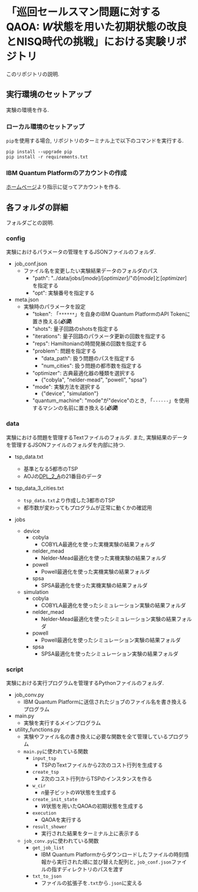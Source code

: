 # 「巡回セールスマン問題に対するQAOA: $W$状態を用いた初期状態の改良とNISQ時代の挑戦」における実験リポジトリ
このリポジトリの説明.

## 実行環境のセットアップ
実験の環境を作る.

### ローカル環境のセットアップ
`pip`を使用する場合, リポジトリのターミナル上で以下のコマンドを実行する.

```
pip install --upgrade pip
pip install -r requirements.txt
```
### IBM Quantum Platformのアカウントの作成

[ホームページ](https://quantum.ibm.com/)より指示に従ってアカウントを作る.

## 各フォルダの詳細
フォルダごとの説明.

### config
実験におけるパラメータの管理をするJSONファイルのフォルダ.

- job_conf.json
    - ファイル名を変更したい実験結果データのフォルダのパス
        - "path": "../data/jobs/[*mode*]/[*optimizer*]/"の[*mode*]と[*optimizer*]を指定する
        - "opt": 実験番号を指定する
- meta.json
    - 実験時のパラメータを設定
        - "token": 「`******`」を自身のIBM Quantum PlatformのAPI Tokenに置き換える(***必須***)
        - "shots": 量子回路のshotsを指定する
        - "iterations": 量子回路のパラメータ更新の回数を指定する
        - "reps": Hamiltonianの時間発展の回数を指定する
        - "problem": 問題を指定する
            - "data_path": 扱う問題のパスを指定する
            - "num_cities": 扱う問題の都市数を指定する
        - "optimizer": 古典最適化器の種類を選択する
            - {"cobyla", "nelder-mead", "powell", "spsa"}
        - "mode": 実験方法を選択する
            - {"device", "simulation"}
        - "quantum_machine": "mode"が"device"のとき, 「`------`」を使用するマシンの名前に置き換える(***必須***)

### data
実験における問題を管理するTextファイルのフォルダ. また, 実験結果のデータを管理するJSONファイルのフォルダを内部に持つ.

- tsp_data.txt
    - 基準となる5都市のTSP
    - AOJの[DPL_2_A](https://judge.u-aizu.ac.jp/onlinejudge/description.jsp?id=DPL_2_A)の21番目のデータ
- tsp_data_3_cities.txt
    - `tsp_data.txt`より作成した3都市のTSP
    - 都市数が変わってもプログラムが正常に動くかの確認用

- jobs
    - device
        - cobyla
            - COBYLA最適化を使った実機実験の結果フォルダ
        - nelder_mead
            - Nelder-Mead最適化を使った実機実験の結果フォルダ
        - powell
            - Powell最適化を使った実機実験の結果フォルダ
        - spsa
            - SPSA最適化を使った実機実験の結果フォルダ
    - simulation
        - cobyla
            - COBYLA最適化を使ったシミュレーション実験の結果フォルダ
        - nelder_mead
            - Nelder-Mead最適化を使ったシミュレーション実験の結果フォルダ
        - powell
            - Powell最適化を使ったシミュレーション実験の結果フォルダ
        - spsa
            - SPSA最適化を使ったシミュレーション実験の結果フォルダ

### script
実験における実行プログラムを管理するPythonファイルのフォルダ.

- job_conv.py
    - IBM Quantum Platformに送信されたジョブのファイル名を書き換えるプログラム
- main.py
    - 実験を実行するメインプログラム
- utility_functions.py
    - 実験やファイル名の書き換えに必要な関数を全て管理しているプログラム
    - `main.py`に使われている関数
        - `input_tsp`
            - TSPのTextファイルから2次のコスト行列を生成する
        - `create_tsp`
            - 2次のコスト行列からTSPのインスタンスを作る
        - `w_cir`
            - $n$量子ビットの$W$状態を生成する
        - `create_init_state`
            - $W$状態を用いたQAOAの初期状態を生成する
        - `execution`
            - QAOAを実行する
        - `result_shower`
            - 実行された結果をターミナル上に表示する
    - `job_conv.py`に使われている関数
        - `get_job_list`
            - IBM Quantum Platformからダウンロードしたファイルの時刻情報から実行された順に並び替えた配列と, `job_conf.json`ファイルの指すディレクトリのパスを渡す
        - `txt_to_json`
            - ファイルの拡張子を`.txt`から`.json`に変える